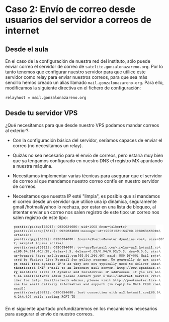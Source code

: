 # Caso 2: Envío de correo desde usuarios del servidor a correos de internet

## Desde el aula

En el caso de la configuración de nuestra red del instituto, sólo puede enviar correo el servidor de correo de `satelite.gonzalonazareno.org`. Por lo tanto tenemos que configurar nuestro servidor para que utilice este servidor como relay para enviar nuestros correos, para que sea más sencillo hemos creado un alias llamado `mail.gonzalonazareno.org`. Para ello, modificamos la siguiente directiva en el fichero de configuración:

	relayhost = mail.gonzalonazareno.org


## Desde tu servidor VPS

¿Qué necesitamos para que desde nuestro VPS podamos mandar correos al exterior?:

* Con la configuración básica del servidor, seríamos capaces de enviar el correo (no necesitamos un relay).
* Quizás no sea necesario para el envío de correos, pero estaría muy bien que ya tengamos configurado en nuestro DNS el registro MX apuntando a nuestra máquina.
* Necesitamos implementar varias técnicas para asegurar que el servidor de correo al que mandamos nuestro correo confíe en nuestro servidor de correos.
* Necesitamos que nuestra IP esté "limpia", es posible que si mandamos el correo desde un servidor que utilice una ip dinámica, seguramente gmail /hotmail/yahoo lo rechaza, por estar en una lista de bloqueo, al intentar enviar un correo nos salen registro de este tipo:
 un correo nos salen registro de este tipo:

	![postfix6](img/postfix4.jpg)

En el siguiente apartado profundizaremos en los mecanismos necesarios para asegurar el envío de nuestro correos.

